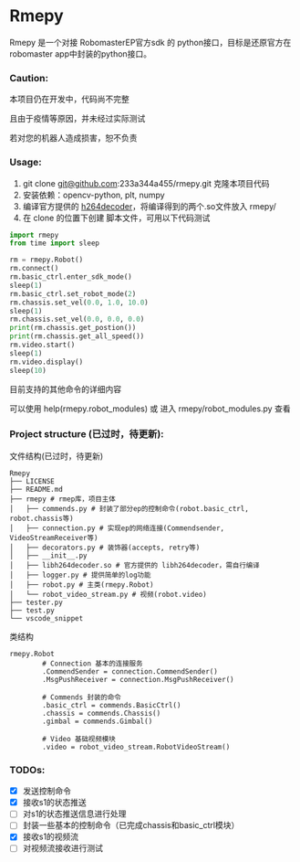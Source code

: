# Rmepy

Rmepy 是一个对接 RobomasterEP官方sdk 的 python接口，目标是还原官方在robomaster app中封装的python接口。



### Caution:

本项目仍在开发中，代码尚不完整

且由于疫情等原因，并未经过实际测试

若对您的机器人造成损害，恕不负责



### Usage:

1. git clone git@github.com:233a344a455/rmepy.git 克隆本项目代码
2. 安装依赖：opencv-python, plt, numpy
3. 编译官方提供的 [h264decoder](https://github.com/dji-sdk/RoboMaster-SDK/tree/master/sample_code/RoboMasterEP/stream/decoder)，将编译得到的两个.so文件放入 rmepy/
4. 在 clone 的位置下创建 脚本文件，可用以下代码测试


```python
import rmepy
from time import sleep

rm = rmepy.Robot()
rm.connect()
rm.basic_ctrl.enter_sdk_mode()
sleep(1)
rm.basic_ctrl.set_robot_mode(2)
rm.chassis.set_vel(0.0, 1.0, 10.0)
sleep(1)
rm.chassis.set_vel(0.0, 0.0, 0.0)
print(rm.chassis.get_postion())
print(rm.chassis.get_all_speed())
rm.video.start()
sleep(1)
rm.video.display()
sleep(10)
```



目前支持的其他命令的详细内容

可以使用 help(rmepy.robot_modules) 或 进入 rmepy/robot_modules.py 查看



### Project structure (已过时，待更新):

文件结构(已过时，待更新)

```
Rmepy
├── LICENSE
├── README.md
├── rmepy # rmep库，项目主体
│   ├── commends.py # 封装了部分ep的控制命令(robot.basic_ctrl, robot.chassis等)
│   ├── connection.py # 实现ep的网络连接(Commendsender, VideoStreamReceiver等)
│   ├── decorators.py # 装饰器(accepts, retry等)
│   ├── __init__.py
│   ├── libh264decoder.so # 官方提供的 libh264decoder，需自行编译
│   ├── logger.py # 提供简单的log功能
│   ├── robot.py # 主类(rmepy.Robot)
│   └── robot_video_stream.py # 视频(robot.video)
├── tester.py
├── test.py
└── vscode_snippet
```

类结构

```
rmepy.Robot
		# Connection 基本的连接服务
        .CommendSender = connection.CommendSender()
        .MsgPushReceiver = connection.MsgPushReceiver()
        
        # Commends 封装的命令
        .basic_ctrl = commends.BasicCtrl()
        .chassis = commends.Chassis()
        .gimbal = commends.Gimbal()
        
        # Video 基础视频模块
        .video = robot_video_stream.RobotVideoStream()
```



### TODOs:

- [x]  发送控制命令
- [x]  接收s1的状态推送
- [ ]  对s1的状态推送信息进行处理
- [ ]  封装一些基本的控制命令（已完成chassis和basic_ctrl模块）
- [x]  接收s1的视频流
- [ ] 对视频流接收进行测试